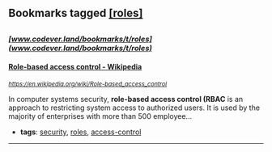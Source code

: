 ## Bookmarks tagged [[roles]](https://www.codever.land/search?q=[roles])

_<sup><sup>[www.codever.land/bookmarks/t/roles](www.codever.land/bookmarks/t/roles)</sup></sup>_
---
#### [Role-based access control - Wikipedia](https://en.wikipedia.org/wiki/Role-based_access_control)
_<sup>https://en.wikipedia.org/wiki/Role-based_access_control</sup>_

In computer systems security, **role-based access control (RBAC** is an approach to restricting system access to authorized users. It is used by the majority of enterprises with more than 500 employee...
* **tags**: [security](../tagged/security.md), [roles](../tagged/roles.md), [access-control](../tagged/access-control.md)
---
